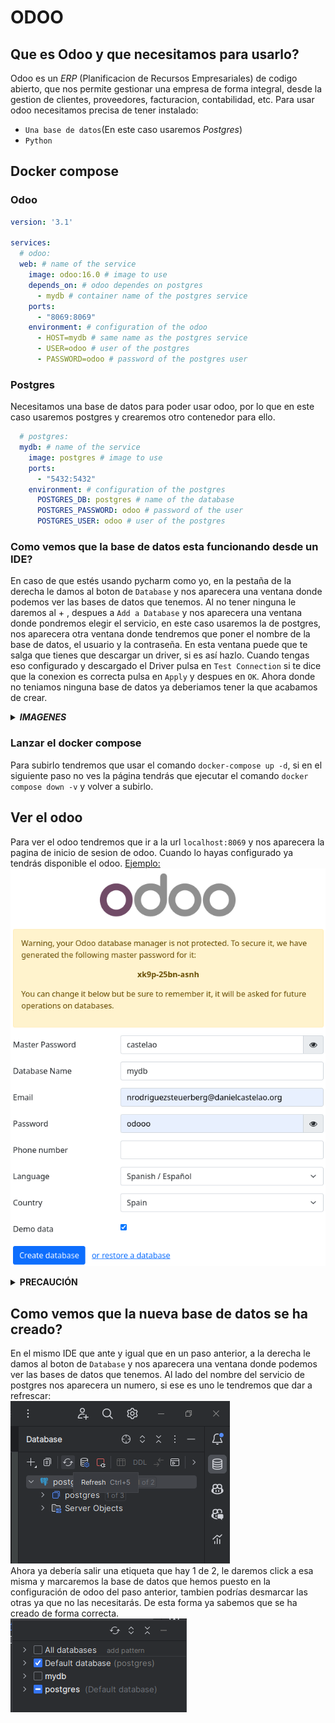 # ODOO
## Que es Odoo y que necesitamos para usarlo?
Odoo es un *ERP* (Planificacion de Recursos Empresariales) de codigo abierto, que nos permite gestionar una empresa de forma integral, desde la gestion de clientes, proveedores, facturacion, contabilidad, etc.
Para usar odoo necesitamos precisa de tener instalado:
- `Una base de datos`(En este caso usaremos *Postgres*)
- `Python`

## Docker compose
### Odoo
```yml
version: '3.1'

services:
  # odoo:
  web: # name of the service
    image: odoo:16.0 # image to use
    depends_on: # odoo dependes on postgres
      - mydb # container name of the postgres service
    ports:
      - "8069:8069"
    environment: # configuration of the odoo
      - HOST=mydb # same name as the postgres service
      - USER=odoo # user of the postgres
      - PASSWORD=odoo # password of the postgres user
```
### Postgres
Necesitamos una base de datos para poder usar odoo, por lo que en este caso usaremos postgres y crearemos otro contenedor para ello.
```yml
  # postgres:
  mydb: # name of the service
    image: postgres # image to use
    ports:
      - "5432:5432"
    environment: # configuration of the postgres
      POSTGRES_DB: postgres # name of the database
      POSTGRES_PASSWORD: odoo # password of the user
      POSTGRES_USER: odoo # user of the postgres
```

### Como vemos que la base de datos esta funcionando desde un IDE?
En caso de que estés usando pycharm como yo, en la pestaña de la derecha le damos al boton de `Database` y nos aparecera una ventana donde podemos ver las bases de datos que tenemos.
Al no tener ninguna le daremos al + , despues a `Add a Database` y nos aparecera una ventana donde pondremos elegir el servicio, en este caso usaremos la de postgres, nos aparecera otra ventana donde tendremos que poner el nombre de la base de datos, el usuario y la contraseña.
En esta ventana puede que te salga que tienes que descargar un driver, si es así hazlo. Cuando tengas eso configurado y descargado el Driver pulsa en `Test Connection` si te dice que la conexion es correcta pulsa en `Apply` y despues en `OK`. Ahora donde no teniamos ninguna base de datos ya deberiamos tener la que acabamos de crear.
<details><summary><b><i>IMAGENES</i></b></summary>
<p>
<img src="imagenes/database.png"/>
<img src="imagenes/database2.png"/>
<img src="imagenes/database3.png"/>
</p>
</details>

### Lanzar el docker compose
Para subirlo tendremos que usar el comando `docker-compose up -d`, si en el siguiente paso no ves la página tendrás que ejecutar el comando `docker compose down -v` y volver a subirlo.

## Ver el odoo
Para ver el odoo tendremos que ir a la url `localhost:8069` y nos aparecera la pagina de inicio de sesion de odoo. Cuando lo hayas configurado ya tendrás disponible el odoo. <u>Ejemplo:</u>
![](imagenes/odoo.png)
<details><summary><b>PRECAUCIÓN</b></summary>
<p>
En el apartado Database Name tendras que poner otro nombre que no sea el de la base de datos de postgres del docker compose, ya que si no te dara un error.
</p>
</details>

## Como vemos que la nueva base de datos se ha creado?
En el mismo IDE que ante y igual que en un paso anterior, a la derecha le damos al boton de `Database` y nos aparecera una ventana donde podemos ver las bases de datos que tenemos. Al lado del nombre del servicio de postgres nos aparecera un numero, si ese es uno le tendremos que dar a refrescar:<br>
![](imagenes/database4.png)
<br> Ahora ya debería salir una etiqueta que hay 1 de 2, le daremos click a esa misma y marcaremos la base de datos que hemos puesto en la configuración de odoo del paso anterior, tambien podrías desmarcar las otras ya que no las necesitarás. De esta forma ya sabemos que se ha creado de forma correcta.
<br>
![](imagenes/database5.png)